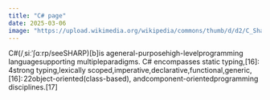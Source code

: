 ```yaml
---
title: "C# page"
date: 2025-03-06
image: "https://upload.wikimedia.org/wikipedia/commons/thumb/d/d2/C_Sharp_Logo_2023.svg/165px-C_Sharp_Logo_2023.svg.png"
---
```


C#(/ˌsiːˈʃɑːrp/seeSHARP)[b]is ageneral-purposehigh-levelprogramming languagesupporting multipleparadigms. C# encompasses static typing,[16]: 4strong typing,lexically scoped,imperative,declarative,functional,generic,[16]: 22object-oriented(class-based), andcomponent-orientedprogramming disciplines.[17]
